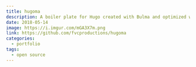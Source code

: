 ```yaml
---
title: hugoma
description: A boiler plate for Hugo created with Bulma and optimized with modern workflows and tooling. 🌟️
date: 2018-05-14
image: https://i.imgur.com/mGA3X7m.png
link: https://github.com/fvcproductions/hugoma
categories:
  - portfolio
tags:
  - open source
---
```

